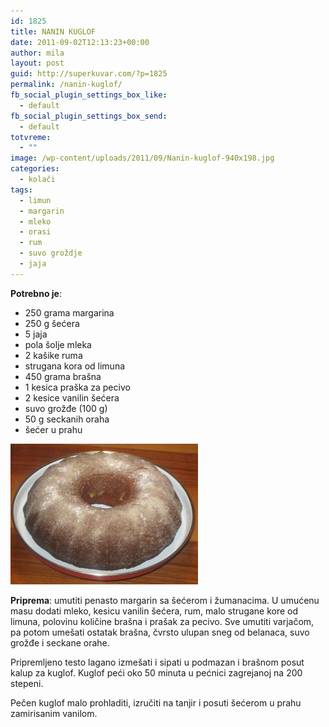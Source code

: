 ```yaml
---
id: 1825
title: NANIN KUGLOF
date: 2011-09-02T12:13:23+00:00
author: mila
layout: post
guid: http://superkuvar.com/?p=1825
permalink: /nanin-kuglof/
fb_social_plugin_settings_box_like:
  - default
fb_social_plugin_settings_box_send:
  - default
totvreme:
  - ""
image: /wp-content/uploads/2011/09/Nanin-kuglof-940x198.jpg
categories:
  - kolači
tags:
  - limun
  - margarin
  - mleko
  - orasi
  - rum
  - suvo groždje
  - jaja
---
```

**Potrebno je**:

  * 250 grama margarina
  * 250 g šećera
  * 5 jaja
  * pola šolje mleka
  * 2 kašike ruma
  * strugana kora od limuna
  * 450 grama brašna
  * 1 kesica praška za pecivo
  * 2 kesice vanilin šećera
  * suvo grožđe (100 g)
  * 50 g seckanih oraha
  * šećer u prahu

<img class="alignnone size-medium wp-image-5432" src="/wp-content/uploads/2011/09/Nanin-kuglof-300x225.jpg" alt="Nanin kuglof" width="300" height="225" /> 

**Priprema**: umutiti penasto margarin sa šećerom i žumanacima. U umućenu masu dodati mleko, kesicu vanilin šećera, rum, malo strugane kore od limuna, polovinu količine brašna i prašak za pecivo. Sve umutiti varjačom, pa potom umešati ostatak brašna, čvrsto ulupan sneg od belanaca, suvo grožđe i seckane orahe.

Pripremljeno testo lagano izmešati i sipati u podmazan i brašnom posut kalup za kuglof. Kuglof peći oko 50 minuta u pećnici zagrejanoj na 200 stepeni.

Pečen kuglof malo prohladiti, izručiti na tanjir i posuti šećerom u prahu zamirisanim vanilom.